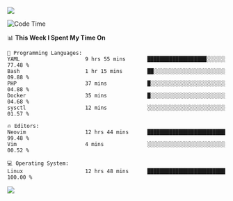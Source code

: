 <!-- [![Top Langs](https://github-readme-stats.vercel.app/api/top-langs/?username=gagahsyuja&theme=dracula&hide_border=true&border_radius=7)](https://github.com/anuraghazra/github-readme-stats) -->

![](https://komarev.com/ghpvc/?username=gagahsyuja&color=orange)

<!--START_SECTION:waka-->
![Code Time](http://img.shields.io/badge/Code%20Time-1%2C610%20hrs%2010%20mins-blue)

📊 **This Week I Spent My Time On** 

```text
💬 Programming Languages: 
YAML                     9 hrs 55 mins       ███████████████████░░░░░░   77.48 % 
Bash                     1 hr 15 mins        ██░░░░░░░░░░░░░░░░░░░░░░░   09.88 % 
PHP                      37 mins             █░░░░░░░░░░░░░░░░░░░░░░░░   04.88 % 
Docker                   35 mins             █░░░░░░░░░░░░░░░░░░░░░░░░   04.68 % 
sysctl                   12 mins             ░░░░░░░░░░░░░░░░░░░░░░░░░   01.57 % 

🔥 Editors: 
Neovim                   12 hrs 44 mins      █████████████████████████   99.48 % 
Vim                      4 mins              ░░░░░░░░░░░░░░░░░░░░░░░░░   00.52 % 

💻 Operating System: 
Linux                    12 hrs 48 mins      █████████████████████████   100.00 % 
```


<!--END_SECTION:waka-->

![](https://hit.yhype.me/github/profile?account_id=96577465)
